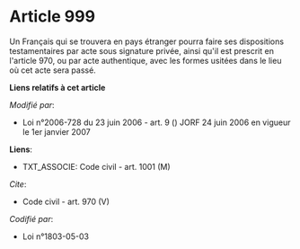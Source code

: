 # Article 999

Un Français qui se trouvera en pays étranger pourra faire ses dispositions testamentaires par acte sous signature privée,
ainsi qu'il est prescrit en l'article 970, ou par acte authentique, avec les formes usitées dans le lieu où cet acte sera
passé.

**Liens relatifs à cet article**

_Modifié par_:

  - Loi n°2006-728 du 23 juin 2006 - art. 9 () JORF 24 juin 2006 en vigueur le 1er janvier 2007

**Liens**:

  - TXT_ASSOCIE: Code civil - art. 1001 (M)

_Cite_:

  - Code civil - art. 970 (V)

_Codifié par_:

  - Loi n°1803-05-03

